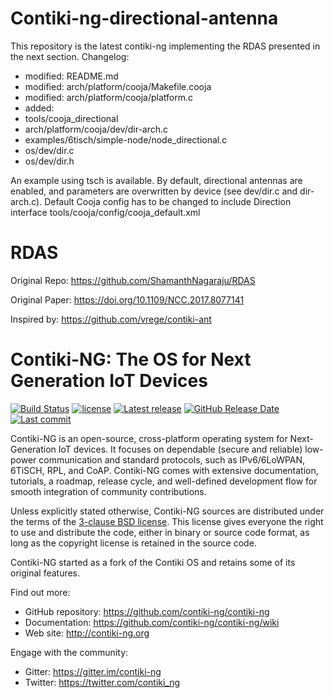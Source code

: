# Contiki-ng-directional-antenna
This repository is the latest contiki-ng implementing the RDAS presented in the next section. Changelog:
- modified:   README.md
- modified:   arch/platform/cooja/Makefile.cooja
- modified:   arch/platform/cooja/platform.c
- added:
- tools/cooja_directional
- arch/platform/cooja/dev/dir-arch.c
- examples/6tisch/simple-node/node_directional.c
- os/dev/dir.c
- os/dev/dir.h

An example using tsch is available. By default, directional antennas are enabled, and parameters are overwritten by device (see dev/dir.c and dir-arch.c).
Default Cooja config has to be changed to include Direction interface tools/cooja/config/cooja_default.xml

# RDAS

Original Repo: https://github.com/ShamanthNagaraju/RDAS

Original Paper: https://doi.org/10.1109/NCC.2017.8077141

Inspired by: https://github.com/vrege/contiki-ant


# Contiki-NG: The OS for Next Generation IoT Devices

[![Build Status](https://travis-ci.org/contiki-ng/contiki-ng.svg?branch=master)](https://travis-ci.org/contiki-ng/contiki-ng/branches)
[![license](https://img.shields.io/badge/license-3--clause%20bsd-brightgreen.svg)](https://github.com/contiki-ng/contiki-ng/blob/master/LICENSE.md)
[![Latest release](https://img.shields.io/github/release/contiki-ng/contiki-ng.svg)](https://github.com/contiki-ng/contiki-ng/releases/latest)
[![GitHub Release Date](https://img.shields.io/github/release-date/contiki-ng/contiki-ng.svg)](https://github.com/contiki-ng/contiki-ng/releases/latest)
[![Last commit](https://img.shields.io/github/last-commit/contiki-ng/contiki-ng.svg)](https://github.com/contiki-ng/contiki-ng/commit/HEAD)

Contiki-NG is an open-source, cross-platform operating system for Next-Generation IoT devices. It focuses on dependable (secure and reliable) low-power communication and standard protocols, such as IPv6/6LoWPAN, 6TiSCH, RPL, and CoAP. Contiki-NG comes with extensive documentation, tutorials, a roadmap, release cycle, and well-defined development flow for smooth integration of community contributions.

Unless explicitly stated otherwise, Contiki-NG sources are distributed under
the terms of the [3-clause BSD license](LICENSE.md). This license gives
everyone the right to use and distribute the code, either in binary or
source code format, as long as the copyright license is retained in
the source code.

Contiki-NG started as a fork of the Contiki OS and retains some of its original features.

Find out more:

* GitHub repository: https://github.com/contiki-ng/contiki-ng
* Documentation: https://github.com/contiki-ng/contiki-ng/wiki
* Web site: http://contiki-ng.org

Engage with the community:

* Gitter: https://gitter.im/contiki-ng
* Twitter: https://twitter.com/contiki_ng
